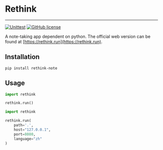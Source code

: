 # Rethink

---
[![Unittest](https://github.com/MorvanZhou/rethink/actions/workflows/python-package.yml/badge.svg)](https://github.com/MorvanZhou/rethink/actions/workflows/python-package.yml)
[![GitHub license](https://img.shields.io/github/license/MorvanZhou/rethink)](https://github.com/MorvanZhou/rethink/blob/master/LICENSE)

A note-taking app dependent on python.
The official web version can be found at [https://rethink.run](https://rethink.run).

## Installation

```shell
pip install rethink-note
```

## Usage

```python
import rethink

rethink.run()
```

```python
import rethink

rethink.run(
    path='.',
    host="127.0.0.1",
    port=8080,
    language="zh"
)
```
